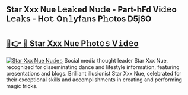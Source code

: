 ## Star Xxx Nue L𝚎a𝚔ed N𝚞𝚍e - Part-hFd Vi𝚍𝚎o L𝚎a𝚔s - H𝚘𝚝 O𝚗𝚕yf𝚊ns P𝚑𝚘tos D5jSO

# <h2><a href="http://kf3a07.oniu.top/?m=Star+Xxx+Nue">🔗👉 🔴 Star Xxx Nue P𝚑ot𝚘𝚜 V𝚒d𝚎o</a></h2>

[![Star Xxx Nue Nu𝚍e𝚜](https://i.imgur.com/0qMVB7G.gif)](http://kf3a07.oniu.top/?m=Star+Xxx+Nue)
Social media thought leader Star Xxx Nue, recognized for disseminating dance and lifestyle information, featuring presentations and blogs. Brilliant illusionist Star Xxx Nue, celebrated for their exceptional skills and accomplishments in creating and performing magic tricks.  
